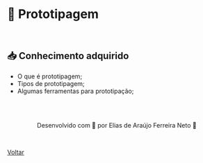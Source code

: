 <h1 id="topico1"> 🎨 Prototipagem </h1>

<br>

<h2> 📥 Conhecimento adquirido </h2>

- O que é prototipagem;
- Tipos de prototipagem;
- Algumas ferramentas para prototipação;

<br><br>

<p align="center"> Desenvolvido com 💜 por Elias de Araújo Ferreira Neto 👋 <p>

<br>

<a href="./stage01.md">Voltar</a>